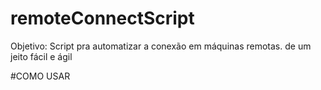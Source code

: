 # remoteConnectScript
Objetivo: Script pra automatizar a conexão em máquinas remotas. de um jeito fácil e ágil

#COMO USAR

